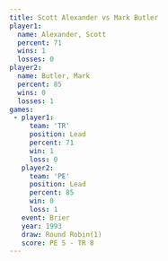```yaml
---
title: Scott Alexander vs Mark Butler
player1:                
  name: Alexander, Scott
  percent: 71           
  wins: 1               
  losses: 0             
player2:                
  name: Butler, Mark    
  percent: 85           
  wins: 0               
  losses: 1             
games:
 - player1:        
     team: 'TR'    
     position: Lead
     percent: 71   
     win: 1        
     loss: 0       
   player2:        
     team: 'PE'    
     position: Lead
     percent: 85   
     win: 0        
     loss: 1       
   event: Brier        
   year: 1993          
   draw: Round Robin(1)
   score: PE 5 - TR 8  
---
```

